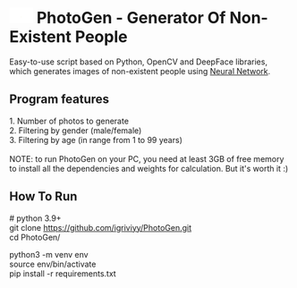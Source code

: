 # <img src="for README/readme_camera.gif" height="28"> PhotoGen - Generator Of Non-Existent People
Easy-to-use script based on Python, OpenCV and DeepFace libraries, <br>
which generates images of non-existent people using <a href="https://thispersondoesnotexist.com" target="_blank">Neural Network</a>.
## Program features<br>
<text align='left'>1. Number of photos to generate<br>2. Filtering by gender (male/female)<br>3. Filtering by age (in range from 1 to 99 years)</text><br>
<br>NOTE: to run PhotoGen on your PC, you need at least 3GB of free memory
<br>to install all the dependencies and weights for calculation. But it's worth it :)
## How To Run
<font> # python 3.9+</font><br>
git clone https://github.com/igriviyy/PhotoGen.git<br>
cd PhotoGen/

python3 -m venv env<br>
source env/bin/activate<br>
pip install -r requirements.txt
